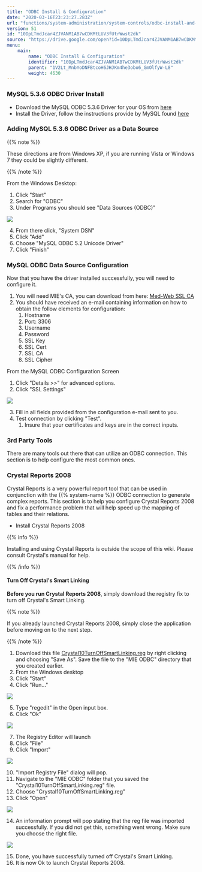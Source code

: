 ```yaml
---
title: "ODBC Install & Configuration"
date: "2020-03-16T23:23:27.283Z"
url: "functions/system-administration/system-controls/odbc-install-and-configuration.html"
version: 51
id: "10DpLTmdJcar4ZJVANM1AB7wCDKMtLUV3fUtrWwst2dk"
source: "https://drive.google.com/open?id=10DpLTmdJcar4ZJVANM1AB7wCDKMtLUV3fUtrWwst2dk"
menu:
    main:
        name: "ODBC Install & Configuration"
        identifier: "10DpLTmdJcar4ZJVANM1AB7wCDKMtLUV3fUtrWwst2dk"
        parent: "1V2Lt_MnbYoDNFBtcoH6JHJKm4he3obo6_GmOlfyW-L8"
        weight: 4630
---
```

### MySQL 5.3.6 ODBC Driver Install

* Download the MySQL ODBC 5.3.6 Driver for your OS from [here](http://dev.mysql.com/downloads/connector/odbc/)
* Install the Driver, follow the instructions provide by MySQL found [here](http://dev.mysql.com/doc/connector-odbc/en/connector-odbc-installation-binary-windows.html#connector-odbc-installation-binary-windows-installer)

### Adding MySQL 5.3.6 ODBC Driver as a Data Source

{{% note %}}

These directions are from Windows XP, if you are running Vista or Windows 7 they could be slightly different.

{{% /note %}}




From the Windows Desktop:



1. Click "Start"
2. Search for "ODBC"
3. Under Programs you should see "Data Sources (ODBC)"



![](odbc-install-and-configuration.images/image1.png)



4. From there click, "System DSN"
5. Click "Add"
6. Choose "MySQL ODBC 5.2 Unicode Driver"
7. Click "Finish"

### MySQL ODBC Data Source Configuration

Now that you have the driver installed successfully, you will need to configure it.

1. You will need MIE's CA, you can download from here: [Med-Web SSL CA](med-web-ssl-certificate-authority.html)
2. You should have received an e-mail containing information on how to obtain the follow elements for configuration:
    1. Hostname
    2. Port: 3306
    3. Username
    4. Password
    5. SSL Key
    6. SSL Cert
    7. SSL CA
    8. SSL Cipher



From the MySQL ODBC Configuration Screen

1. Click "Details >>" for advanced options.
2. Click "SSL Settings"



![](odbc-install-and-configuration.images/image7.png)



3. Fill in all fields provided from the configuration e-mail sent to you.
4. Test connection by clicking "Test".
    1. Insure that your certificates and keys are in the correct inputs.

### 3rd Party Tools

There are many tools out there that can utilize an ODBC connection. This section is to help configure the most common ones.

### Crystal Reports 2008

Crystal Reports is a very powerful report tool that can be used in conjunction with the {{% system-name %}} ODBC connection to generate complex reports. This section is to help you configure Crystal Reports 2008 and fix a performance problem that will help speed up the mapping of tables and their relations.

* Install Crystal Reports 2008

{{% info %}}

Installing and using Crystal Reports is outside the scope of this wiki. Please consult Crystal's manual for help.

{{% /info %}}


#### Turn Off Crystal's Smart Linking

**Before you run Crystal Reports 2008**, simply download the registry fix to turn off Crystal's Smart Linking.

{{% note %}}

If you already launched Crystal Reports 2008, simply close the application before moving on to the next step.

{{% /note %}}


1. Download this file [Crystal10TurnOffSmartLinking.reg](https://miewiki.med-web.com/wiki/images/7/72/Crystal10TurnOffSmartLinking.reg) by right clicking and choosing "Save As". Save the file to the "MIE ODBC" directory that you created earlier.
2. From the Windows desktop
3. Click "Start"
4. Click "Run..."



![](odbc-install-and-configuration.images/image6.png)



5. Type "regedit" in the Open input box.
6. Click "Ok"



![](odbc-install-and-configuration.images/image4.png)



7. The Registry Editor will launch
8. Click "File"
9. Click "Import"



![](odbc-install-and-configuration.images/image5.png)



10. "Import Registry File" dialog will pop.
11. Navigate to the "MIE ODBC" folder that you saved the "Crystal10TurnOffSmartLinking.reg" file.
12. Choose "Crystal10TurnOffSmartLinking.reg"
13. Click "Open"



![](odbc-install-and-configuration.images/image3.png)



14. An information prompt will pop stating that the reg file was imported successfully. If you did not get this, something went wrong. Make sure you choose the right file.



![](odbc-install-and-configuration.images/image2.png)



15. Done, you have successfully turned off Crystal's Smart Linking.
16. It is now Ok to launch Crystal Reports 2008.
